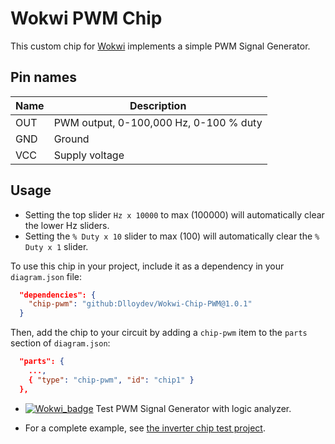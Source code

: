 # Wokwi PWM Chip

This custom chip for [Wokwi](https://wokwi.com/) implements a simple PWM Signal Generator.

## Pin names

| Name | Description                             |
| ---- | --------------------------------------- |
| OUT  | PWM output,  0-100,000 Hz, 0-100 % duty |
| GND  | Ground                                  |
| VCC  | Supply voltage                          |

## Usage

- Setting the top slider `Hz x 10000` to max (100000) will automatically clear the lower Hz sliders.
- Setting the `% Duty x 10` slider to max (100) will automatically clear the `% Duty x 1`  slider.

To use this chip in your project, include it as a dependency in your `diagram.json` file:

```json
  "dependencies": {
    "chip-pwm": "github:Dlloydev/Wokwi-Chip-PWM@1.0.1"
  }
```

Then, add the chip to your circuit by adding a `chip-pwm` item to the `parts` section of `diagram.json`:

```json
  "parts": {
    ...,
    { "type": "chip-pwm", "id": "chip1" }
  },
```

- [![Wokwi_badge](https://user-images.githubusercontent.com/63488701/212449119-a8510897-c860-4545-8c1a-794169547ba1.svg)](https://wokwi.com/projects/354488725362438145) Test PWM Signal Generator with logic analyzer.

- For a complete example, see [the inverter chip test project](https://wokwi.com/projects/350946636543820370).

